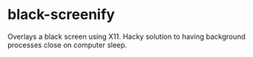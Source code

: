 # black-screenify
Overlays a black screen using X11. Hacky solution to having background processes close on computer sleep. 
